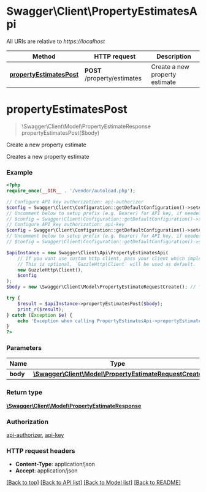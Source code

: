 # Swagger\Client\PropertyEstimatesApi

All URIs are relative to *https://localhost*

Method | HTTP request | Description
------------- | ------------- | -------------
[**propertyEstimatesPost**](PropertyEstimatesApi.md#propertyEstimatesPost) | **POST** /property/estimates | Create a new property estimate


# **propertyEstimatesPost**
> \Swagger\Client\Model\PropertyEstimateResponse propertyEstimatesPost($body)

Create a new property estimate

Creates a new property estimate

### Example
```php
<?php
require_once(__DIR__ . '/vendor/autoload.php');

// Configure API key authorization: api-authorizer
$config = Swagger\Client\Configuration::getDefaultConfiguration()->setApiKey('x-api-key', 'YOUR_API_KEY');
// Uncomment below to setup prefix (e.g. Bearer) for API key, if needed
// $config = Swagger\Client\Configuration::getDefaultConfiguration()->setApiKeyPrefix('x-api-key', 'Bearer');
// Configure API key authorization: api-key
$config = Swagger\Client\Configuration::getDefaultConfiguration()->setApiKey('x-api-key', 'YOUR_API_KEY');
// Uncomment below to setup prefix (e.g. Bearer) for API key, if needed
// $config = Swagger\Client\Configuration::getDefaultConfiguration()->setApiKeyPrefix('x-api-key', 'Bearer');

$apiInstance = new Swagger\Client\Api\PropertyEstimatesApi(
    // If you want use custom http client, pass your client which implements `GuzzleHttp\ClientInterface`.
    // This is optional, `GuzzleHttp\Client` will be used as default.
    new GuzzleHttp\Client(),
    $config
);
$body = new \Swagger\Client\Model\PropertyEstimateRequestCreate(); // \Swagger\Client\Model\PropertyEstimateRequestCreate | 

try {
    $result = $apiInstance->propertyEstimatesPost($body);
    print_r($result);
} catch (Exception $e) {
    echo 'Exception when calling PropertyEstimatesApi->propertyEstimatesPost: ', $e->getMessage(), PHP_EOL;
}
?>
```

### Parameters

Name | Type | Description  | Notes
------------- | ------------- | ------------- | -------------
 **body** | [**\Swagger\Client\Model\PropertyEstimateRequestCreate**](../Model/PropertyEstimateRequestCreate.md)|  |

### Return type

[**\Swagger\Client\Model\PropertyEstimateResponse**](../Model/PropertyEstimateResponse.md)

### Authorization

[api-authorizer](../../README.md#api-authorizer), [api-key](../../README.md#api-key)

### HTTP request headers

 - **Content-Type**: application/json
 - **Accept**: application/json

[[Back to top]](#) [[Back to API list]](../../README.md#documentation-for-api-endpoints) [[Back to Model list]](../../README.md#documentation-for-models) [[Back to README]](../../README.md)

